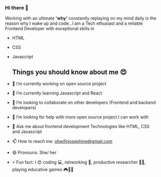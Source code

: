### Hi there 👋

Working with an ultimate **'why'** constantly replaying on my mind daily  is the reason why I wake up and code...I am a Tech ethusiast and a reliable Frontend Developer with exceptional skills in

- HTML
- CSS
- Javascript

  ## Things you should know about me 😍

- 🔭 I’m currently working on open source project
- 🌱 I’m currently learning Javascript and React
- 👯 I’m looking to collaborate on other developers (Frontend and backend developers)
- 🤔 I’m looking for help with more open source project I can work with
- 💬 Ask me about frontend development Technologies like HTML, CSS and Javascript
- 📫 How to reach me: ohwifojosephine@gmail.com
- 😄 Pronouns: She/ her
- ⚡ Fun fact: I 😍 coding 💻, networking 🤝, productive researcher 🔎🔎, playing educative games 🎮🎯🎲

<!--
**Josephine-2991/Josephine-2991** is a ✨ _special_ ✨ repository because its `README.md` (this file) appears on your GitHub profile.

Here are some ideas to get you started:

- 🔭 I’m currently working on ...
- 🌱 I’m currently learning ...
- 👯 I’m looking to collaborate on ...
- 🤔 I’m looking for help with ...
- 💬 Ask me about ...
- 📫 How to reach me: ...
- 😄 Pronouns: ...
- ⚡ Fun fact: ...
-->
